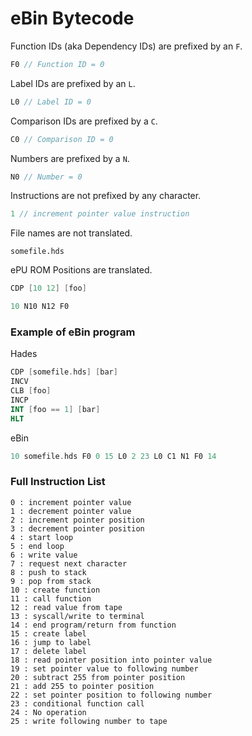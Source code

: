 # eBin Bytecode
Function IDs (aka Dependency IDs) are prefixed by an `F`.
```java
F0 // Function ID = 0
```
Label IDs are prefixed by an `L`.
```java
L0 // Label ID = 0
```
Comparison IDs are prefixed by a `C`.
```java
C0 // Comparison ID = 0
```
Numbers are prefixed by a `N`.
```java
N0 // Number = 0
```
Instructions are not prefixed by any character.
```java
1 // increment pointer value instruction
```
File names are not translated.
```
somefile.hds
```
ePU ROM Positions are translated.
```nasm
CDP [10 12] [foo]
```
```cpp
10 N10 N12 F0
```

### Example of eBin program
Hades
```nasm
CDP [somefile.hds] [bar]
INCV
CLB [foo]
INCP
INT [foo == 1] [bar]
HLT
```
eBin
```cpp
10 somefile.hds F0 0 15 L0 2 23 L0 C1 N1 F0 14
```

### Full Instruction List
```
0 : increment pointer value
1 : decrement pointer value
2 : increment pointer position
3 : decrement pointer position
4 : start loop
5 : end loop
6 : write value
7 : request next character
8 : push to stack
9 : pop from stack
10 : create function
11 : call function
12 : read value from tape
13 : syscall/write to terminal
14 : end program/return from function
15 : create label
16 : jump to label
17 : delete label
18 : read pointer position into pointer value
19 : set pointer value to following number
20 : subtract 255 from pointer position
21 : add 255 to pointer position
22 : set pointer position to following number
23 : conditional function call
24 : No operation
25 : write following number to tape
```